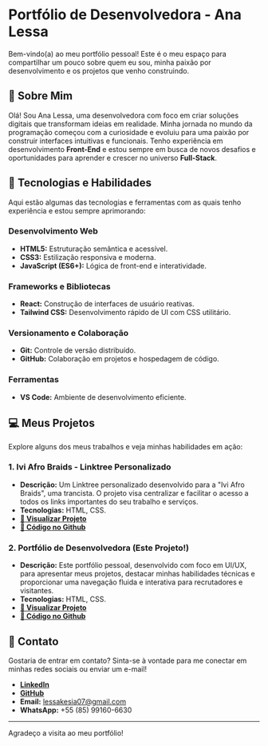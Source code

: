 # Portfólio de Desenvolvedora - Ana Lessa

Bem-vindo(a) ao meu portfólio pessoal! Este é o meu espaço para compartilhar um pouco sobre quem eu sou, minha paixão por desenvolvimento e os projetos que venho construindo.

## 🌟 Sobre Mim

Olá! Sou Ana Lessa, uma desenvolvedora com foco em criar soluções digitais que transformam ideias em realidade. Minha jornada no mundo da programação começou com a curiosidade e evoluiu para uma paixão por construir interfaces intuitivas e funcionais. Tenho experiência em desenvolvimento **Front-End** e estou sempre em busca de novos desafios e oportunidades para aprender e crescer no universo **Full-Stack**.

## 🚀 Tecnologias e Habilidades

Aqui estão algumas das tecnologias e ferramentas com as quais tenho experiência e estou sempre aprimorando:

### Desenvolvimento Web
-   **HTML5:** Estruturação semântica e acessível.
-   **CSS3:** Estilização responsiva e moderna.
-   **JavaScript (ES6+):** Lógica de front-end e interatividade.

### Frameworks e Bibliotecas
-   **React:** Construção de interfaces de usuário reativas.
-   **Tailwind CSS:** Desenvolvimento rápido de UI com CSS utilitário.

### Versionamento e Colaboração
-   **Git:** Controle de versão distribuído.
-   **GitHub:** Colaboração em projetos e hospedagem de código.

### Ferramentas
-   **VS Code:** Ambiente de desenvolvimento eficiente.

## 💻 Meus Projetos

Explore alguns dos meus trabalhos e veja minhas habilidades em ação:

### 1. Ivi Afro Braids - Linktree Personalizado
-   **Descrição:** Um Linktree personalizado desenvolvido para a "Ivi Afro Braids", uma trancista. O projeto visa centralizar e facilitar o acesso a todos os links importantes do seu trabalho e serviços.
-   **Tecnologias:** HTML, CSS.
-   **[🔗 Visualizar Projeto](https://linktree-ivi-afro-braids-one.vercel.app/)**
-   **[🐙 Código no Github](https://github.com/analessp/linktree)**

### 2. Portfólio de Desenvolvedora (Este Projeto!)
-   **Descrição:** Este portfólio pessoal, desenvolvido com foco em UI/UX, para apresentar meus projetos, destacar minhas habilidades técnicas e proporcionar uma navegação fluida e interativa para recrutadores e visitantes.
-   **Tecnologias:** HTML, CSS.
-   **[🔗 Visualizar Projeto](https://portfolio-analessa.vercel.app/)**
-   **[🐙 Código no Github](https://github.com/analessp/portfolio-developer)**

## 📧 Contato

Gostaria de entrar em contato? Sinta-se à vontade para me conectar em minhas redes sociais ou enviar um e-mail!

-   **[LinkedIn](https://linkedin.com/in/ana-lessa-silva)**
-   **[GitHub](https://github.com/analessp)**
-   **Email:** lessakesia07@gmail.com
-   **WhatsApp:** +55 (85) 99160-6630

---

Agradeço a visita ao meu portfólio!
